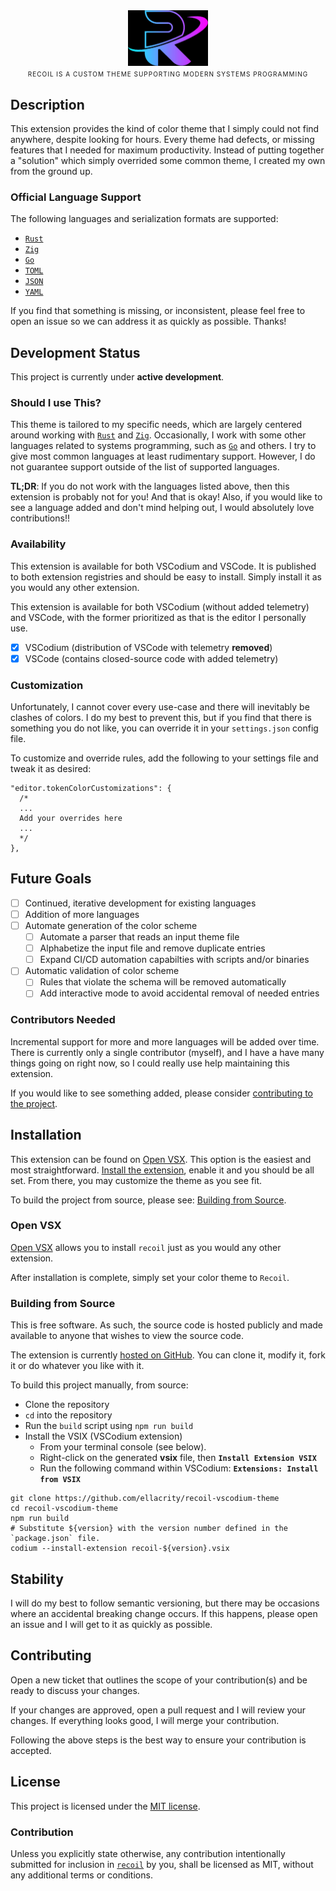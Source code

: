 <div align="center">
  <img loading="lazy" width="128px" src="./assets/images/logo-transparent.png" alt="image_name png" />
  <div style="margin:1rem,auto,0rem,auto;font-size:100%;letter-spacing:1px;font-variant-caps:all-small-caps;width:min(480px, 80ch)">
    Recoil is a custom theme supporting modern systems programming
  </div>
</div>

## Description

This extension provides the kind of color theme that I simply could not find anywhere, despite looking for
hours. Every theme had defects, or missing features that I needed for maximum productivity. Instead of putting
together a "solution" which simply overrided some common theme, I created my own from the ground up.

### Official Language Support

The following languages and serialization formats are supported:

- [`Rust`][rust-lang]
- [`Zig`][zig-lang]
- [`Go`][go-lang]
- [`TOML`][toml-fmt]
- [`JSON`][json-fmt]
- [`YAML`][yaml-fmt]

If you find that something is missing, or inconsistent, please feel free to open an issue so we can address it as quickly as possible. Thanks!

## Development Status

This project is currently under **active development**.

### Should I use This?

This theme is tailored to my specific needs, which are largely centered around working with [`Rust`][rust-lang]
and [`Zig`][zig-lang]. Occasionally, I work with some other languages related to systems programming,
such as [`Go`][go-lang] and others. I try to give most common languages at least rudimentary support.
However, I do not guarantee support outside of the list of supported languages.

**TL;DR**: If you do not work with the languages listed above, then this extension is probably not for you! And that is okay! Also, if you would like to see a language added and don't mind helping out, I would absolutely love contributions!!

### Availability

This extension is available for both VSCodium and VSCode. It is published to both extension registries and should be easy to install. Simply install it as you would any other extension.

This extension is available for both VSCodium (without added telemetry) and VSCode, with the former prioritized as that is the editor I personally use.

- [x] VSCodium (distribution of VSCode with telemetry **removed**)
- [x] VSCode (contains closed-source code with added telemetry)

### Customization

Unfortunately, I cannot cover every use-case and there will inevitably be clashes of colors. I do my best to prevent this, but if you find that there is something you do not like, you can override it in your `settings.json` config file.

To customize and override rules, add the following to your settings file and tweak it as desired:

```jsonc
"editor.tokenColorCustomizations": {
  /*
  ...
  Add your overrides here
  ...
  */
},
```

## Future Goals

- [ ] Continued, iterative development for existing languages
- [ ] Addition of more languages
- [ ] Automate generation of the color scheme
  - [ ] Automate a parser that reads an input theme file
  - [ ] Alphabetize the input file and remove duplicate entries
  - [ ] Expand CI/CD automation capabilties with scripts and/or binaries
- [ ] Automatic validation of color scheme
  - [ ] Rules that violate the schema will be removed automatically
  - [ ] Add interactive mode to avoid accidental removal of needed entries

### Contributors Needed

Incremental support for more and more languages will be added over time. There is currently only a
single contributor (myself), and I have a have many things going on right now, so I could really use
help maintaining this extension.

If you would like to see something added, please consider [contributing to the project](#contributing).

## Installation

This extension can be found on [Open VSX][open-vsx]. This option is the easiest and most straightforward.
[Install the extension](#open-vsx), enable it and you should be all set. From there, you may customize the
theme as you see fit.

To build the project from source, please see: [Building from Source](#building-from-source).

### Open VSX

[Open VSX][open-vsx] allows you to install `recoil` just as you would any other extension.

After installation is complete, simply set your color theme to `Recoil`.

### Building from Source

This is free software. As such, the source code is hosted publicly and made available to anyone that wishes to view the source code.

The extension is currently [hosted on GitHub][project-repo]. You can clone it, modify it, fork it or do whatever you like with it.

To build this project manually, from source:

- Clone the repository
- `cd` into the repository
- Run the `build` script using `npm run build`
- Install the VSIX (VSCodium extension)
  - From your terminal console (see below).
  - Right-click on the generated **vsix** file, then **`Install Extension VSIX`**
  - Run the following command within VSCodium: **`Extensions: Install from VSIX`**

```shell
git clone https://github.com/ellacrity/recoil-vscodium-theme
cd recoil-vscodium-theme
npm run build
# Substitute ${version} with the version number defined in the `package.json` file.
codium --install-extension recoil-${version}.vsix
```

## Stability

I will do my best to follow semantic versioning, but there may be occasions where an accidental breaking change occurs. If this happens, please open an issue and I will get to it as quickly as possible.

## Contributing

Open a new ticket that outlines the scope of your contribution(s) and be ready to discuss your changes.

If your changes are approved, open a pull request and I will review your changes. If everything looks good, I will merge your contribution.

Following the above steps is the best way to ensure your contribution is accepted.

## License

This project is licensed under the [MIT license][license].

### Contribution

Unless you explicitly state otherwise, any contribution intentionally submitted for inclusion in
[`recoil`][project-repo] by you, shall be licensed as MIT, without any additional terms or conditions.

<!-- Local Links -->

[license]: https://github.com/ellacrity/recoil-vscodium-theme/blob/main/LICENSE
[changelog]: /CHANGELOG.md
[themes]: /themes

<!-- Links section -->

[project-repo]: https://github.com/ellacrity/recoil-vscodium-theme
[nerd-fonts]: https://github.com/ryanoasis/nerd-fonts
[open-vsx]: https://open-vsx.org/

<!-- Programming Languages -->

[go-lang]: https://go.dev/
[rust-lang]: https://www.rust-lang.org/
[zig-lang]: https://ziglang.org/

<!-- Serialization Formats -->

[json-fmt]: https://www.json.org/
[toml-fmt]: https://toml.io/en/
[yaml-fmt]: https://yaml.org/
